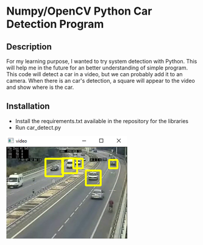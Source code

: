 # Numpy/OpenCV Python Car Detection Program

## Description
For my learning purpose, I wanted to try system detection with Python. This will help me in the future for an better understanding of simple program.
This code will detect a car in a video, but we can probably add it to an camera. When there is an car's detection, a square will appear to the video
and show where is the car.

## Installation
  * Install the requirements.txt available in the repository for the libraries
  * Run car_detect.py

![](DetectCar/tempsnip.png)

